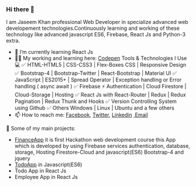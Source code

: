 ### Hi there 👋
I am Jaseem Khan professional Web Developer in specialize advanced web developement technologies.Continuously learning and working of these technology like advanced javascript ES6, Firebase, React Js and Python-3 extra.

- 🌱 I’m currently learning React Js
- 👨‍💻 My working and learning here: [Codepen](https://codepen.io/jskhan211)
  Tools & Technologies I Use 💻
  ✅ HTML-HTML5 | CSS-CSS3 | Flex-Boxes CSS | Responsive Design
  ✅ Bootstrap-4 | Bootstrap-Twitter | React-Bootstrap | Material UI
  ✅ JavaScript | ES2015+ | Spread Operator | Exception handling or Error handling ( async await )
  ✅ Firebase ⚡️ Authentication | Cloud Firestore | Cloud-Storage | Hosting
  ✅ React Js with React-Router | Redux | Redux Pagination | Redux Thunk and Hooks
  ✅ Version Controlling System using Github
  ✅ Others Windows | Linux | Ubuntu and a few others
- 📫 How to reach me: [Facebook](https://www.facebook.com/profile.php?id=100012849786258), [Twitter](https://twitter.com/jskhan211), [Linkedin](https://www.linkedin.com/in/jaseem-khan-4a4b98147/) ,[Email](jskhan211@gmail.com)

🚀 Some of my main projects:
- [FinanceApp](https://finance-app-e0475.web.app/l) it is first Hackathon web development course this App which is developed by using Firebase services authentication, database, storage, Hosting Firestore-Cloud and javascript(ES6) Bootstrap-4 and jquery
- [TodoApp](https://jaseemkhan211.github.io/TodoApp/) in Javascript(ES6)
- Todo App in React Js
- Employee App in React Js


